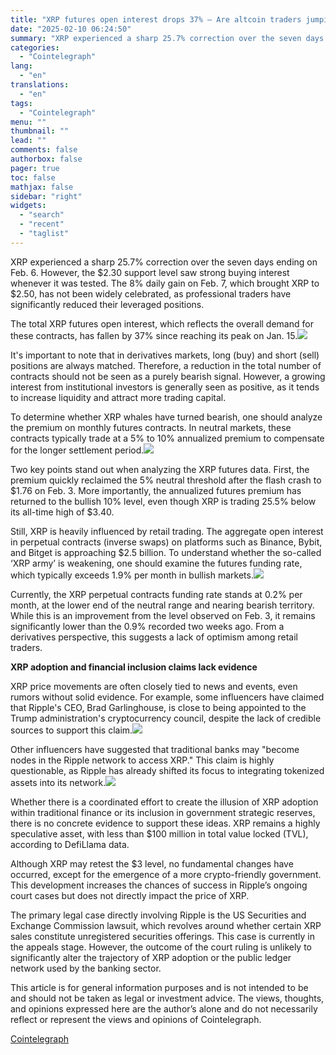```yaml
---
title: "XRP futures open interest drops 37% — Are altcoin traders jumping ship?"
date: "2025-02-10 06:24:50"
summary: "XRP experienced a sharp 25.7% correction over the seven days ending on Feb. 6. However, the $2.30 support level saw strong buying interest whenever it was tested. The 8% daily gain on Feb. 7, which brought XRP to $2.50, has not been widely celebrated, as professional traders have significantly reduced..."
categories:
  - "Cointelegraph"
lang:
  - "en"
translations:
  - "en"
tags:
  - "Cointelegraph"
menu: ""
thumbnail: ""
lead: ""
comments: false
authorbox: false
pager: true
toc: false
mathjax: false
sidebar: "right"
widgets:
  - "search"
  - "recent"
  - "taglist"
---
```


XRP experienced a sharp 25.7% correction over the seven days ending on Feb. 6. However, the $2.30 support level saw strong buying interest whenever it was tested. The 8% daily gain on Feb. 7, which brought XRP to $2.50, has not been widely celebrated, as professional traders have significantly reduced their leveraged positions.

The total XRP futures open interest, which reflects the overall demand for these contracts, has fallen by 37% since reaching its peak on Jan. 15.![](https://s3.tradingview.com/news/image/cointelegraph:561bd7fc8094b-0af53f40d4295145508c59e3211258ef-resized.jpeg)

It's important to note that in derivatives markets, long (buy) and short (sell) positions are always matched. Therefore, a reduction in the total number of contracts should not be seen as a purely bearish signal. However, a growing interest from institutional investors is generally seen as positive, as it tends to increase liquidity and attract more trading capital.

To determine whether XRP whales have turned bearish, one should analyze the premium on monthly futures contracts. In neutral markets, these contracts typically trade at a 5% to 10% annualized premium to compensate for the longer settlement period.![](https://s3.tradingview.com/news/image/cointelegraph:561bd7fc8094b-fc8de68a56dc772b83e83aec27cabdeb-resized.jpeg)

Two key points stand out when analyzing the XRP futures data. First, the premium quickly reclaimed the 5% neutral threshold after the flash crash to $1.76 on Feb. 3. More importantly, the annualized futures premium has returned to the bullish 10% level, even though XRP is trading 25.5% below its all-time high of $3.40.

Still, XRP is heavily influenced by retail trading. The aggregate open interest in perpetual contracts (inverse swaps) on platforms such as Binance, Bybit, and Bitget is approaching $2.5 billion. To understand whether the so-called ‘XRP army’ is weakening, one should examine the futures funding rate, which typically exceeds 1.9% per month in bullish markets.![](https://s3.tradingview.com/news/image/cointelegraph:561bd7fc8094b-4a373fc79afcefcb6757a502fa13035d-resized.jpeg)

Currently, the XRP perpetual contracts funding rate stands at 0.2% per month, at the lower end of the neutral range and nearing bearish territory. While this is an improvement from the level observed on Feb. 3, it remains significantly lower than the 0.9% recorded two weeks ago. From a derivatives perspective, this suggests a lack of optimism among retail traders.

****XRP adoption and financial inclusion claims lack evidence****

XRP price movements are often closely tied to news and events, even rumors without solid evidence. For example, some influencers have claimed that Ripple's CEO, Brad Garlinghouse, is close to being appointed to the Trump administration's cryptocurrency council, despite the lack of credible sources to support this claim.![](https://s3.tradingview.com/news/image/cointelegraph:561bd7fc8094b-a601d91147f5f748342a86212e3c3c2c-resized.jpeg)

Other influencers have suggested that traditional banks may "become nodes in the Ripple network to access XRP." This claim is highly questionable, as Ripple has already shifted its focus to integrating tokenized assets into its network.![](https://s3.tradingview.com/news/image/cointelegraph:561bd7fc8094b-3f237a6365ac0a71d4bf1f20e1a8280d-resized.jpeg)

Whether there is a coordinated effort to create the illusion of XRP adoption within traditional finance or its inclusion in government strategic reserves, there is no concrete evidence to support these ideas. XRP remains a highly speculative asset, with less than $100 million in total value locked (TVL), according to DefiLlama data.

Although XRP may retest the $3 level, no fundamental changes have occurred, except for the emergence of a more crypto-friendly government. This development increases the chances of success in Ripple’s ongoing court cases but does not directly impact the price of XRP.

The primary legal case directly involving Ripple is the US Securities and Exchange Commission lawsuit, which revolves around whether certain XRP sales constitute unregistered securities offerings. This case is currently in the appeals stage. However, the outcome of the court ruling is unlikely to significantly alter the trajectory of XRP adoption or the public ledger network used by the banking sector.

This article is for general information purposes and is not intended to be and should not be taken as legal or investment advice. The views, thoughts, and opinions expressed here are the author’s alone and do not necessarily reflect or represent the views and opinions of Cointelegraph.

[Cointelegraph](https://www.tradingview.com/news/cointelegraph:561bd7fc8094b:0-xrp-futures-open-interest-drops-37-are-altcoin-traders-jumping-ship/)
